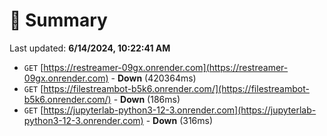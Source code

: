 # 📖 Summary
Last updated: **6/14/2024, 10:22:41 AM**

- `GET` [https://restreamer-09gx.onrender.com](https://restreamer-09gx.onrender.com) - **Down** (420364ms)
- `GET` [https://filestreambot-b5k6.onrender.com/](https://filestreambot-b5k6.onrender.com/) - **Down** (186ms)
- `GET` [https://jupyterlab-python3-12-3.onrender.com](https://jupyterlab-python3-12-3.onrender.com) - **Down** (316ms)
